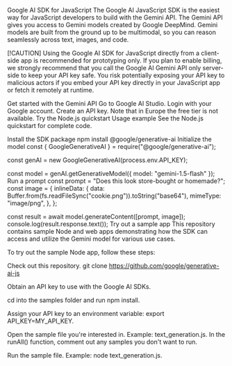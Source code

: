 Google AI SDK for JavaScript
The Google AI JavaScript SDK is the easiest way for JavaScript developers to build with the Gemini API. The Gemini API gives you access to Gemini models created by Google DeepMind. Gemini models are built from the ground up to be multimodal, so you can reason seamlessly across text, images, and code.

[!CAUTION] Using the Google AI SDK for JavaScript directly from a client-side app is recommended for prototyping only. If you plan to enable billing, we strongly recommend that you call the Google AI Gemini API only server-side to keep your API key safe. You risk potentially exposing your API key to malicious actors if you embed your API key directly in your JavaScript app or fetch it remotely at runtime.

Get started with the Gemini API
Go to Google AI Studio.
Login with your Google account.
Create an API key. Note that in Europe the free tier is not available.
Try the Node.js quickstart
Usage example
See the Node.js quickstart for complete code.

Install the SDK package
npm install @google/generative-ai
Initialize the model
const { GoogleGenerativeAI } = require("@google/generative-ai");

const genAI = new GoogleGenerativeAI(process.env.API_KEY);

const model = genAI.getGenerativeModel({ model: "gemini-1.5-flash" });
Run a prompt
const prompt = "Does this look store-bought or homemade?";
const image = {
  inlineData: {
    data: Buffer.from(fs.readFileSync("cookie.png")).toString("base64"),
    mimeType: "image/png",
  },
};

const result = await model.generateContent([prompt, image]);
console.log(result.response.text());
Try out a sample app
This repository contains sample Node and web apps demonstrating how the SDK can access and utilize the Gemini model for various use cases.

To try out the sample Node app, follow these steps:

Check out this repository.
git clone https://github.com/google/generative-ai-js

Obtain an API key to use with the Google AI SDKs.

cd into the samples folder and run npm install.

Assign your API key to an environment variable: export API_KEY=MY_API_KEY.

Open the sample file you're interested in. Example: text_generation.js. In the runAll() function, comment out any samples you don't want to run.

Run the sample file. Example: node text_generation.js.